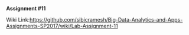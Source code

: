 **Assignment #11**

Wiki Link:https://github.com/sibicramesh/Big-Data-Analytics-and-Apps-Assignments-SP2017/wiki/Lab-Assignment-11
